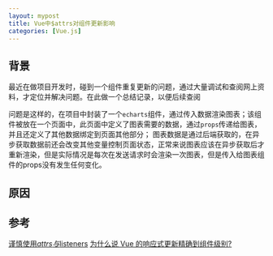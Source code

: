 ```yaml
---
layout: mypost
title: Vue中$attrs对组件更新影响
categories: [Vue.js]
---
```


## 背景

最近在做项目开发时，碰到一个组件重复更新的问题，通过大量调试和查阅网上资料，才定位并解决问题。在此做一个总结记录，以便后续查阅

问题是这样的，在项目中封装了一个`echarts`组件，通过传入数据渲染图表；该组件被放在一个页面中，此页面中定义了图表需要的数据，通过`props`传递给图表，并且还定义了其他数据绑定到页面其他部分；
图表数据是通过后端获取的，在异步获取数据前还会改变其他变量控制页面状态，正常来说图表应该在异步获取后才重新渲染，但是实际情况是每次在发送请求时会渲染一次图表，但是传入给图表组件的props没有发生任何变化。

## 原因



## 参考

[谨慎使用$attrs与$listeners](https://juejin.cn/post/6864858225443864583) 
[为什么说 Vue 的响应式更新精确到组件级别?](https://juejin.cn/post/6844904113432444942)